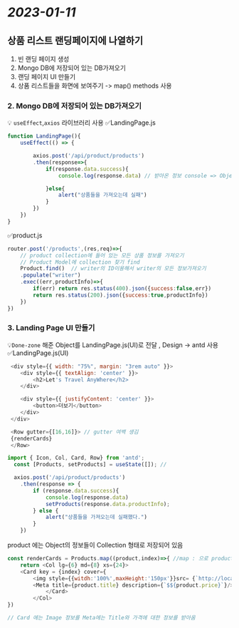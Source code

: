 # _2023-01-11_

## 상품 리스트 랜딩페이지에 나열하기

1. 빈 랜딩 페이지 생성
2. Mongo DB에 저장되어 있는 DB가져오기
3. 랜딩 페이지 UI 만들기
4. 상품 리스트들을 화면에 보여주기 -> map() methods 사용

### 2. Mongo DB에 저장되어 있는 DB가져오기

💡 `useEffect`,`axios` 라이브러리 사용
✅LandingPage.js

```JavaScript
function LandingPage(){
    useEffect(() => {

        axios.post('/api/product/products')
        .then(response=>{
            if(response.data.success){
                console.log(response.data) // 받아온 정보 console => Object

            }else{
                alert("상품들을 가져오는데 실패")
            }
        })
    })
}
```

✅product.js

```Javascript
router.post('/products',(res,req)=>{
    // product collection에 들어 있는 모든 상품 정보를 가져오기
    // Product Model에 collection 찾기 find
    Product.find()  // writer의 ID이용해서 writer의 모든 정보가져오기
    .populate("writer")
    .exec((err,productInfo)=>{
        if(err) return res.status(400).json({success:false,err})
        return res.status(200).json({success:true,productInfo})
    })
})
```

### 3. Landing Page UI 만들기
💡`Done-zone` 해준 Object를 LandingPage.js(UI)로 전달 , Design -> antd 사용
✅LandingPage.js(UI)
```Javascript
 <div style={{ width: "75%", margin: "3rem auto" }}>
    <div style={{ textAlign: 'center' }}>
        <h2>Let's Travel AnyWhere</h2>
    </div>

    <div style={{ justifyContent: 'center' }}>
        <button>더보기</button>
    </div>
 </div>

 <Row gutter={[16,16]}> // gutter 여백 생김
 {renderCards}
 </Row>
```

```JavaScript
import { Icon, Col, Card, Row} from 'antd';
  const [Products, setProducts] = useState([]); // 

  axios.post('/api/product/products')
    .then(response => {
        if (response.data.success){
            console.log(response.data)
            setProducts(response.data.productInfo);
        } else {
            alert("상품들을 가져오는데 실패했다.")
        }
    })

```
product 에는 Object의 정보들이 Collection 형태로 저장되어 있음
```JavaScript
const renderCards = Products.map((product,index)=>{ //map : 으로 product control후 카드로 생성
    return <Col lg={6} md={8} xs={24}> 
    <Card key = {index} cover={
        <img style={{witdh:'100%',maxHeight:'150px'}}src= {`http://localhost:5000/${product.images[0]}`}/>}>
        <Meta title={product.title} description={`$${product.price}`}/>
            </Card>
        </Col>
})

// Card 에는 Image 정보를 Meta에는 Title와 가격에 대한 정보를 받아옴
```